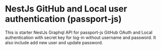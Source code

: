 # NestJs GitHub and Local user authentication (passport-js)

This is starter NestJs Graphql API for passport-js GitHub OAuth and Local authentication with secret key for log-in without username and password. It also include add new user and update password.
